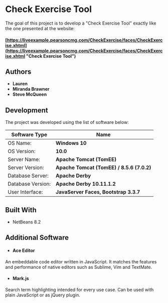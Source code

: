 # Check Exercise Tool

The goal of this project is to develop a "Check Exercise Tool" exactly like the one presented at the website:

#### [https://liveexample.pearsoncmg.com/CheckExercise/faces/CheckExercise.xhtml](https://liveexample.pearsoncmg.com/CheckExercise/faces/CheckExercise.xhtml "Check Exercise Tool")

## Authors

* **Lauren** 
* **Miranda Brawner** 
* **Steve McQueen** 

## Development

The project was developed using the list of software below:

Software Type | Name
------------- | -------------
OS Name:  | **Windows 10**
OS Version:  | **10.0**
Server Name:  | **Apache Tomcat (TomEE)**
Server Version:  | **Apache Tomcat (TomEE) / 8.5.6 (7.0.2)**
Database Server:  | **Apache Derby**
Database Version:  | **Apache Derby 10.11.1.2**
User Interface:  | **JavaServer Faces, Bootstrap 3.3.7**

## Built With

* NetBeans 8.2

## Additional Software

* #### Ace Editor
An embeddable code editor written in JavaScript. It matches the features and performance of native editors such as Sublime, Vim and TextMate.
* #### Mark.js
Search term highlighting intended for every use case. Can be used with plain JavaScript or as jQuery plugin.